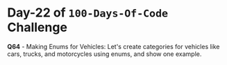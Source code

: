 # Day-22 of `100-Days-Of-Code` Challenge

**Q64** - Making Enums for Vehicles: Let's create categories for vehicles like cars, trucks, and motorcycles using enums, and show one example.
 
 


 